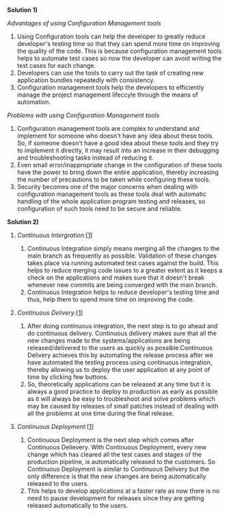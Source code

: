 __Solution 1)__  

_Advantages of using Configuration Management tools_
  1. Using Configuration tools can help the developer to greatly reduce developer's testing time so that they can spend more time on improving the quality of the code. This is because configuration management tools helps to automate test cases so now the developer can avoid writing the test cases for each change. 
  2. Developers can use the tools to carry out the task of creating new application bundles repeatedly with consistency. 
  3. Configuration management tools help the developers to efficiently manage the project management lifeccyle through the means of automation.

_Problems with using Configuration Management tools_
1. Configuration management tools are complex to understand and implement for someone who doesn't have any idea about these tools. So, if someone doesn't have a good idea about these tools and they try to implement it directly, it may result into an increase in their debugging and troubleshooting tasks instead of reducing it.
2. Even small error/inappropriate change in the configuration of these tools have the power to bring down the entire application, thereby increasing the number of precautions to be taken while configuring these tools.
3. Security becomes one of the major concerns when dealing with configuration management tools as these tools deal with automatic handling of the whole application program testing and releases, so configuration of such tools need to be secure and reliable.


__Solution 2)__
1. _Continuous Intergration:_[[1](https://www.atlassian.com/continuous-delivery/ci-vs-ci-vs-cd)]
    1. Continuous Integration simply means merging all the changes to the main branch as frequently as possible. Validation of these changes takes place via running automated test cases against the build. This helps to reduce merging code issues to a greater extent as it keeps a check on the applications and makes sure that it doesn't break whenever new commits are being converged with the main branch.
    2. Continuous Integration helps to reduce developer's testing time and thus, help them to spend more time on improving the code.

2.  _Continuous Delivery:_[[1](https://www.atlassian.com/continuous-delivery/ci-vs-ci-vs-cd)]
    1. After doing continuous integration, the next step is to go ahead and do continuous delivery. Continuous delivery makes sure that all the new changes made to the systems/applications are being released/delivered to the users as quickly as possible.Continuous Delivery achieves this by automating the release process after we have automated the testing process using continuous integration, thereby allowing us to deploy the user application at any point of time by clicking few buttons. 
    2. So, theoretically applications can be released at any time but it is always a good practice to deploy to production as early as possible as it will always be easy to troubleshoot and solve problems which may be caused by releases of small patches instead of dealing with all the problems at one time during the final release.

3. _Continuous Deployment:_[[1](https://www.atlassian.com/continuous-delivery/ci-vs-ci-vs-cd)]
    1. Continuous Deployment is the next step which comes after Continuous Delievery. With Continuous Deployment, every new change which has cleared all the test cases and stages of the production pipeline, is automatically released to the customers. So Continuous Deployment is similar to Continuous Delivery but the only difference is that the new changes are being automatically released to the users.
    2. This helps to develop applications at a faster rate as now there is no need to pause development for releases since they are getting released automatically to the users.
